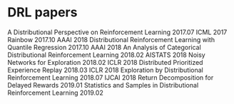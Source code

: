 # DRL papers

A Distributional Perspective on Reinforcement Learning		2017.07	ICML 2017
Rainbow							2017.10	AAAI 2018
Distributional Reinforcement Learning with Quantile Regression	2017.10	AAAI 2018
An Analysis of Categorical Distributional Reinforcement Learning	2018.02	AISTATS 2018
Noisy Networks for Exploration				2018.02	ICLR 2018
Distributed Prioritized Experience Replay			2018.03	ICLR 2018
Exploration by Distributional Reinforcement Learning		2018.07	IJCAI 2018
Return Decomposition for Delayed Rewards			2019.01	
Statistics and Samples in Distributional Reinforcement Learning	2019.02	